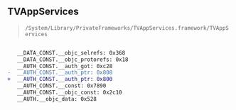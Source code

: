 ## TVAppServices

> `/System/Library/PrivateFrameworks/TVAppServices.framework/TVAppServices`

```diff

   __DATA_CONST.__objc_selrefs: 0x368
   __DATA_CONST.__objc_protorefs: 0x18
   __AUTH_CONST.__auth_got: 0xc28
-  __AUTH_CONST.__auth_ptr: 0x808
+  __AUTH_CONST.__auth_ptr: 0x800
   __AUTH_CONST.__const: 0x7890
   __AUTH_CONST.__objc_const: 0x2c10
   __AUTH.__objc_data: 0x528

```
